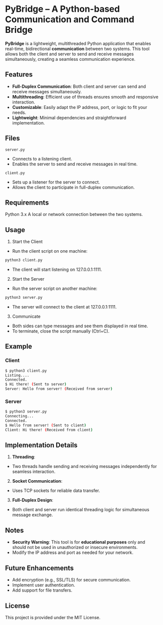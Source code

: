 # PyBridge – A Python-based Communication and Command Bridge

**PyBridge** is a lightweight, multithreaded Python application that enables real-time, bidirectional **communication** between two systems. This tool allows both the client and server to send and receive messages simultaneously, creating a seamless communication experience.

## Features
- **Full-Duplex Communication**: Both client and server can send and receive messages simultaneously.
- **Multithreading**: Efficient use of threads ensures smooth and responsive interaction.
- **Customizable**: Easily adapt the IP address, port, or logic to fit your needs.
- **Lightweight**: Minimal dependencies and straightforward implementation.

## Files 

```server.py```
- Connects to a listening client.
- Enables the server to send and receive messages in real time.

```client.py```
- Sets up a listener for the server to connect.
- Allows the client to participate in full-duplex communication.

## Requirements
Python 3.x
A local or network connection between the two systems.

## Usage
1. Start the Client
- Run the client script on one machine:
```bash
python3 client.py
```
- The client will start listening on 127.0.0.1:1111.

2. Start the Server
- Run the server script on another machine:

```bash
python3 server.py
```
- The server will connect to the client at 127.0.0.1:1111.

3. Communicate
- Both sides can type messages and see them displayed in real time.
- To terminate, close the script manually (Ctrl+C).

## Example
### Client
```bash
$ python3 client.py
Listing....
Connected.
$ Hi there! (Sent to server)
Server: Hello from server! (Received from server)
```
### Server
```bash
$ python3 server.py
Connecting...
Connected.
$ Hello from server! (Sent to client)
Client: Hi there! (Received from client)
```

## Implementation Details
1. **Threading**:
- Two threads handle sending and receiving messages independently for seamless interaction.

2. **Socket Communication**:
- Uses TCP sockets for reliable data transfer.

3. **Full-Duplex Design**:
- Both client and server run identical threading logic for simultaneous message exchange.

## Notes
- **Security Warning**: This tool is for **educational purposes** only and should not be used in unauthorized or insecure environments.
- Modify the IP address and port as needed for your network.

## Future Enhancements
- Add encryption (e.g., SSL/TLS) for secure communication.
- Implement user authentication.
- Add support for file transfers.

## License
This project is provided under the MIT License.

